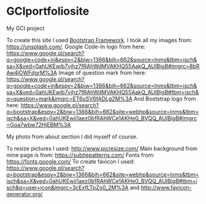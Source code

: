 # GCIportfoliosite
My GCI project

To create this site I used <a href="https://github.com/twbs/bootstrap">Bootstrap Framework</a>. 
I took all my images from: https://unsplash.com/. 
Google Code-In logo from here: https://www.google.pl/search?q=google+code+in&espv=2&biw=1366&bih=662&source=lnms&tbm=isch&sa=X&ved=0ahUKEwjb7vjhz7fRAhWdMVAKHQ55AakQ_AUIBigB#imgrc=8bRAw4iOWFdgrM%3A Image of question mark from here: https://www.google.pl/search?q=google+code+in&espv=2&biw=1366&bih=662&source=lnms&tbm=isch&sa=X&ved=0ahUKEwjb7vjhz7fRAhWdMVAKHQ55AakQ_AUIBigB#tbm=isch&q=question+mark&imgrc=ET6uSV6fADLg2M%3A
And Bootstrap logo from here: https://www.google.pl/search?q=bootstrap&espv=2&biw=1366&bih=662&site=webhp&source=lnms&tbm=isch&sa=X&ved=0ahUKEwii1aez0bfRAhWCe1AKHe0_BVQQ_AUIBigB#imgrc=Goa7wbw72HjEBM%3A

My photo from about section I did myself of course.

To resize pictures I used: http://www.picresize.com/
Main background from mine page is from: https://subtlepatterns.com/
Fonts from: https://fonts.google.com/
To create favicon I used: https://www.google.pl/search?q=bootstrap&espv=2&biw=1366&bih=662&site=webhp&source=lnms&tbm=isch&sa=X&ved=0ahUKEwii1aez0bfRAhWCe1AKHe0_BVQQ_AUIBigB#tbm=isch&q=user+icon&imgrc=3cExfLTpZo0_2M%3A 
and
http://www.favicon-generator.org/

